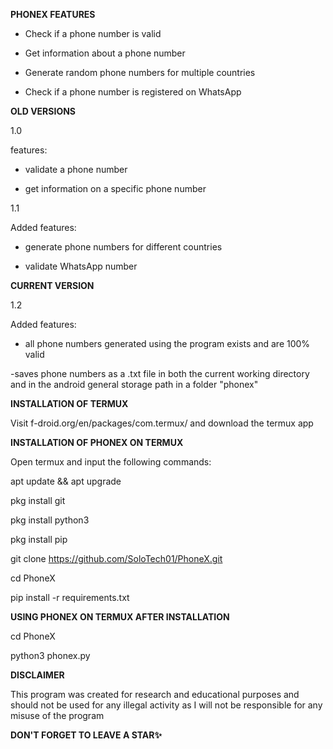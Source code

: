 **PHONEX FEATURES**

- Check if a phone number is valid

- Get information about a phone number

- Generate random phone numbers for multiple countries

- Check if a phone number is registered on WhatsApp


**OLD VERSIONS**

1.0

features:

- validate a phone number

- get information on a specific phone number

1.1 

Added features: 

- generate phone numbers for different countries

- validate WhatsApp number

**CURRENT VERSION**

1.2 

Added features: 

- all phone numbers generated using the program exists and are 100% valid

-saves phone numbers as a .txt file in both the current working directory and in the android general storage path in a folder "phonex"

**INSTALLATION OF TERMUX**

Visit f-droid.org/en/packages/com.termux/ and download the termux app

**INSTALLATION OF PHONEX ON TERMUX**

Open termux and input the following commands:

apt update && apt upgrade

pkg install git

pkg install python3

pkg install pip

git clone https://github.com/SoloTech01/PhoneX.git

cd PhoneX

pip install -r requirements.txt

**USING PHONEX ON TERMUX AFTER INSTALLATION**

cd PhoneX

python3 phonex.py

**DISCLAIMER**

This program was created for research and educational purposes and should not be used for any illegal activity as I will not be responsible for any misuse of the program

**DON'T FORGET TO LEAVE A STAR✨**